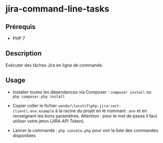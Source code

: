 # jira-command-line-tasks

## Prérequis

- PHP 7

## Description
Exécuter des tâches Jira en ligne de commande.

## Usage
- Installer toutes les dépendances via Composer :
`composer install` ou `php composer.php install`

- Copier coller le fichier `vendor\lesstif\php-jira-rest-client\.env.example` à la racine du projet en le nommant `.env` et en renseignant les bons paramètres. Attention : pour le mot de passe il faut utiliser votre jeton (JIRA API Token).

- Lancer la commande : `php console.php` pour voir la liste des commandes disponibles
